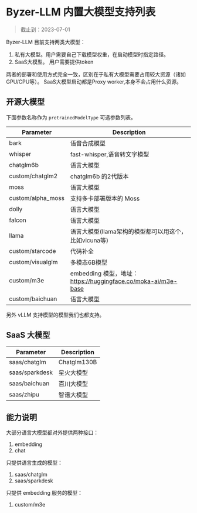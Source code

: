 # Byzer-LLM 内置大模型支持列表

> 截止到：2023-07-01

Byzer-LLM 目前支持两类大模型：

1. 私有大模型。用户需要自己下载模型权重，在启动模型时指定路径。
2. SaaS大模型。 用户需要提供token

两者的部署和使用方式完全一致，区别在于私有大模型需要占用较大资源（诸如GPU/CPU等）。 SaaS大模型启动都是Proxy worker,本身不会占用什么资源。


## 开源大模型

下面参数名称作为 `pretrainedModelType` 可选参数列表。

| Parameter | Description |
|--|--|
|bark| 语音合成模型 |
|whisper| fast-whisper,语音转文字模型 |
|chatglm6b| 语言大模型  |
|custom/chatglm2| chatglm6b 的2代版本 |
|moss|  语言大模型 |
|custom/alpha_moss|  支持多卡部署版本的 Moss |
|dolly|  语言大模型 |
|falcon| 语言大模型  |
|llama|  语言大模型(llama架构的模型都可以用这个，比如vicuna等) |
|custom/starcode|代码补全|
|custom/visualglm|  多模态6B模型 |
|custom/m3e|  embedding 模型，地址：https://huggingface.co/moka-ai/m3e-base |
|custom/baichuan|  语言大模型 |

另外 vLLM 支持模型的模型我们也都支持。


## SaaS 大模型

| Parameter | Description |
|--|--|
|saas/chatglm|  Chatglm130B |
|saas/sparkdesk|  星火大模型 |
|saas/baichuan|  百川大模型 |
|saas/zhipu|  智谱大模型 |

## 能力说明

大部分语言大模型都对外提供两种接口：

1. embedding
2. chat


只提供语言生成的模型：

1. saas/chatglm
2. saas/sparkdesk

只提供 embedding 服务的模型：

1. custom/m3e

